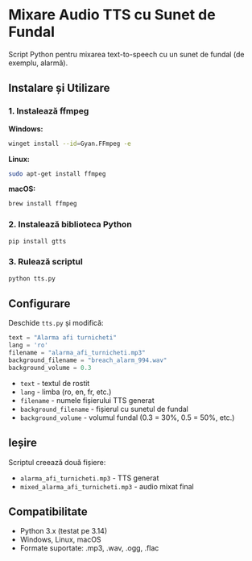 # Mixare Audio TTS cu Sunet de Fundal

Script Python pentru mixarea text-to-speech cu un sunet de fundal (de exemplu, alarmă).

## Instalare și Utilizare

### 1. Instalează ffmpeg

**Windows:**
```bash
winget install --id=Gyan.FFmpeg -e
```

**Linux:**
```bash
sudo apt-get install ffmpeg
```

**macOS:**
```bash
brew install ffmpeg
```

### 2. Instalează biblioteca Python

```bash
pip install gtts
```

### 3. Rulează scriptul

```bash
python tts.py
```

## Configurare

Deschide `tts.py` și modifică:

```python
text = "Alarma afi turnicheti"
lang = 'ro'
filename = "alarma_afi_turnicheti.mp3"
background_filename = "breach_alarm_994.wav"
background_volume = 0.3
```

- `text` - textul de rostit
- `lang` - limba (ro, en, fr, etc.)
- `filename` - numele fișierului TTS generat
- `background_filename` - fișierul cu sunetul de fundal
- `background_volume` - volumul fundal (0.3 = 30%, 0.5 = 50%, etc.)

## Ieșire

Scriptul creează două fișiere:
- `alarma_afi_turnicheti.mp3` - TTS generat
- `mixed_alarma_afi_turnicheti.mp3` - audio mixat final

## Compatibilitate

- Python 3.x (testat pe 3.14)
- Windows, Linux, macOS
- Formate suportate: .mp3, .wav, .ogg, .flac

